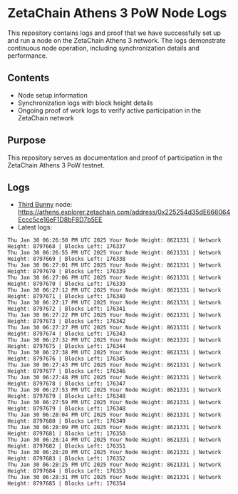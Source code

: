 # ZetaChain Athens 3 PoW Node Logs
This repository contains logs and proof that we have successfully set up and run a node on the ZetaChain Athens 3 network. The logs demonstrate continuous node operation, including synchronization details and performance.

## Contents
- Node setup information
- Synchronization logs with block height details
- Ongoing proof of work logs to verify active participation in the ZetaChain network

## Purpose
This repository serves as documentation and proof of participation in the ZetaChain Athens 3 PoW testnet.

## Logs

- [Third Bunny](https://thirdbunny.xyz/) node: https://athens.explorer.zetachain.com/address/0x225254d35dE666064Eccc5ce16eF1D8bF8D7b5EE
- Latest logs:
```
Thu Jan 30 06:26:50 PM UTC 2025 Your Node Height: 8621331 | Network Height: 8797668 | Blocks Left: 176337
Thu Jan 30 06:26:55 PM UTC 2025 Your Node Height: 8621331 | Network Height: 8797669 | Blocks Left: 176338
Thu Jan 30 06:27:01 PM UTC 2025 Your Node Height: 8621331 | Network Height: 8797670 | Blocks Left: 176339
Thu Jan 30 06:27:06 PM UTC 2025 Your Node Height: 8621331 | Network Height: 8797670 | Blocks Left: 176339
Thu Jan 30 06:27:12 PM UTC 2025 Your Node Height: 8621331 | Network Height: 8797671 | Blocks Left: 176340
Thu Jan 30 06:27:17 PM UTC 2025 Your Node Height: 8621331 | Network Height: 8797672 | Blocks Left: 176341
Thu Jan 30 06:27:22 PM UTC 2025 Your Node Height: 8621331 | Network Height: 8797673 | Blocks Left: 176342
Thu Jan 30 06:27:27 PM UTC 2025 Your Node Height: 8621331 | Network Height: 8797674 | Blocks Left: 176343
Thu Jan 30 06:27:32 PM UTC 2025 Your Node Height: 8621331 | Network Height: 8797675 | Blocks Left: 176344
Thu Jan 30 06:27:38 PM UTC 2025 Your Node Height: 8621331 | Network Height: 8797676 | Blocks Left: 176345
Thu Jan 30 06:27:43 PM UTC 2025 Your Node Height: 8621331 | Network Height: 8797677 | Blocks Left: 176346
Thu Jan 30 06:27:48 PM UTC 2025 Your Node Height: 8621331 | Network Height: 8797678 | Blocks Left: 176347
Thu Jan 30 06:27:53 PM UTC 2025 Your Node Height: 8621331 | Network Height: 8797679 | Blocks Left: 176348
Thu Jan 30 06:27:59 PM UTC 2025 Your Node Height: 8621331 | Network Height: 8797679 | Blocks Left: 176348
Thu Jan 30 06:28:04 PM UTC 2025 Your Node Height: 8621331 | Network Height: 8797680 | Blocks Left: 176349
Thu Jan 30 06:28:09 PM UTC 2025 Your Node Height: 8621331 | Network Height: 8797681 | Blocks Left: 176350
Thu Jan 30 06:28:14 PM UTC 2025 Your Node Height: 8621331 | Network Height: 8797682 | Blocks Left: 176351
Thu Jan 30 06:28:20 PM UTC 2025 Your Node Height: 8621331 | Network Height: 8797683 | Blocks Left: 176352
Thu Jan 30 06:28:25 PM UTC 2025 Your Node Height: 8621331 | Network Height: 8797684 | Blocks Left: 176353
Thu Jan 30 06:28:31 PM UTC 2025 Your Node Height: 8621331 | Network Height: 8797685 | Blocks Left: 176354
```
